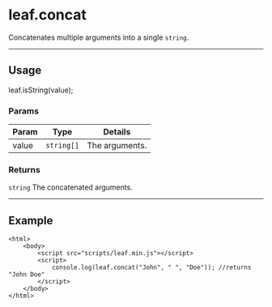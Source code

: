 # leaf.concat

Concatenates multiple arguments into a single `string`.

----------------------------------------------------------------------

## Usage

leaf.isString(value);

### Params

| Param           | Type          | Details                          |
| --------------- | ------------- | -------------------------------- |
| value           | `string[]`    | The arguments.                   |

### Returns

`string` The concatenated arguments.

----------------------------------------------------------------------

## Example

	<html>	
		<body>
			<script src="scripts/leaf.min.js"></script>
			<script>	
				console.log(leaf.concat("John", " ", "Doe")); //returns "John Doe"
			</script>
		</body>
	</html>	